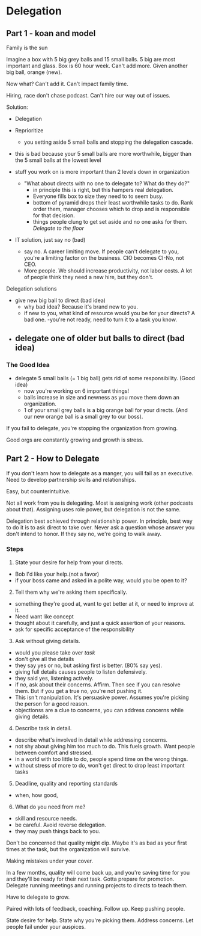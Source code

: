 # Delegation

## Part 1 - koan and model

Family is the sun

Imagine a box with 5 big grey balls and 15 small balls. 5 big are most important and glass. Box is 60 hour week. Can't add more. Given another big ball, orange (new).

Now what? Can't add it. Can't impact family time.

Hiring, race don't chase podcast. Can't hire our way out of issues.

Solution: 
- Delegation
-  Reprioritize
   - you setting aside 5 small balls and stopping the delegation cascade.
  - this is bad because your 5 small balls are more worthwhile, bigger than the 5 small balls at the lowest level 
 - stuff you work on is more important than 2 levels down in organization
   - "What about directs with no one to delegate to? What do they do?"
        - in principle this is right, but this hampers real delegation.
        - Everyone fills box to size they need to to seem busy. 
       - bottom of pyramid drops their least worthwhile tasks to do. Rank order them, manager chooses which to drop and is responsible for that decision. 
      - things people clung to get set aside and no one asks for them. *Delegate to the floor* 
   
- IT solution, just say no (bad)
     - say no. A career limiting move. If people can't delegate to you, you're a limiting factor on the business. CIO becomes CI-No, not CEO. 
    - More people. We should increase productivity, not labor costs. A lot of people think they need a new hire, but they don't. 

Delegation solutions
- give new big ball to direct (bad idea)
    - why bad idea? Because it's brand new to you. 
    - if new to you, what kind of resource would you be for your directs? A bad one. 
    -you're not ready, need to turn it to a task you know.
- delegate one of older but balls to direct (bad idea)
    - 

### The Good Idea
- delegate 5 small balls (= 1 big ball) gets rid of some responsibility. (Good idea)
  - now you're working on 6 important things!
  - balls increase in size and newness as you move them down an organization. 
   - 1 of your small grey balls is a big orange ball for your directs.  (And our new orange ball is a small grey to our boss).

If you fail to delegate, you're stopping the organization from growing. 

Good orgs are constantly growing and growth is stress.

## Part 2 - How to Delegate

If you don't learn how to delegate as a manger, you will fail as an executive. Need to develop partnership skills and relationships.

Easy, but counterintuitive. 

Not all work from you is delegating. Most is assigning work (other podcasts about that). Assigning uses role power, but delegation is not the same. 

Delegation best achieved through relationship power. In principle, best way to do it is to ask direct to take over. Never ask a question whose answer you don't intend to honor. If they say no, we're going to walk away. 

### Steps
1. State your desire for help from your directs. 
  - Bob I'd like your help.(not a favor)
  - if your boss came and asked in a polite way, would you be open to it?
2. Tell them why we're asking them specifically. 
  - something they're good at, want to get better at it, or need to improve at it. 
  - Need want like concept
  - thought about it carefully, and just a quick assertion of your reasons.
  - ask for specific acceptance of the responsibility
3. Ask without giving details.
  - would you please take over _task_
  - don't give all the details
  - they say yes or no, but asking first is better. (80% say yes).
  - giving full details causes people to listen defensively. 
  - they said yes, listening actively.
  - if *no*, ask about their concerns. Affirm. Then see if you can resolve them. But if you get a true no, you're not pushing it. 
  - This isn't manipulation. It's persuasive power. Assumes you're picking the person for a good reason. 
  - objectionss are a clue to concerns, you can address concerns while giving details.
4. Describe task in detail.
  - describe what's involved in detail while addressing concerns. 
  - not shy about giving him too much to do. This fuels growth. Want people between comfort and stressed. 
  - in a world with too little to do, people spend time on the wrong things.
  - without stress of more to do, won't get direct to drop least important tasks
5. Deadline, quality and reporting standards
  - when, how good, 
6. What do you need from me?
  - skill and resource needs.
  - be careful. Avoid reverse delegation. 
  - they may push things back to you.

Don't be concerned that quality might dip. Maybe it's as bad as your first times at the task, but the organization will survive. 

Making mistakes under your cover.

In a few months, quality will come back up, and you're saving time for you and they'll be ready for their next task. Gotta prepare for promotion. Delegate running meetings and running projects to directs to teach them. 

Have to delegate to grow.

Paired with lots of feedback, coaching. Follow up. Keep pushing people. 

State desire for help. State why you're picking them. Address concerns. Let people fail under your auspices. 




